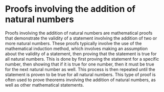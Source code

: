 # Proofs involving the addition of natural numbers

Proofs involving the addition of natural numbers are mathematical proofs that demonstrate the validity of a statement involving the addition of two or more natural numbers. These proofs typically involve the use of the mathematical induction method, which involves making an assumption about the validity of a statement, then proving that the statement is true for all natural numbers. This is done by first proving the statement for a specific number, then showing that if it is true for one number, then it must be true for the next natural number as well. This process is then repeated until the statement is proven to be true for all natural numbers. This type of proof is often used to prove theorems involving the addition of natural numbers, as well as other mathematical statements.
